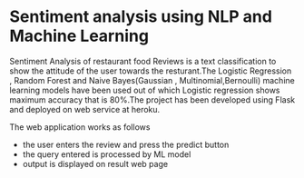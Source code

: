 # Sentiment analysis using NLP and Machine Learning

Sentiment Analysis of restaurant food Reviews is a text classification to show the attitude of the user towards the resturant.The Logistic Regression , Random Forest and Naive Bayes(Gaussian , Multinomial,Bernoulli) machine learning models have been used out of which Logistic regression shows maximum accuracy that is 80%.The project has been developed using Flask and deployed on web service at heroku.

The web application works as follows 
- the user enters the review and press the predict button
- the query entered is processed by ML model
- output is displayed on result web page
